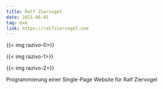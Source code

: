 ```yaml
---
title: Ralf Ziervogel
date: 2021-06-01
tag: exe
link: https://ralfziervogel.com
---
```

{{< img razivo-0>}}

{{< img razivo-1>}}

{{< img razivo-2>}}
<!--more-->
Programmierung einer Single-Page Website für Ralf Ziervogel
